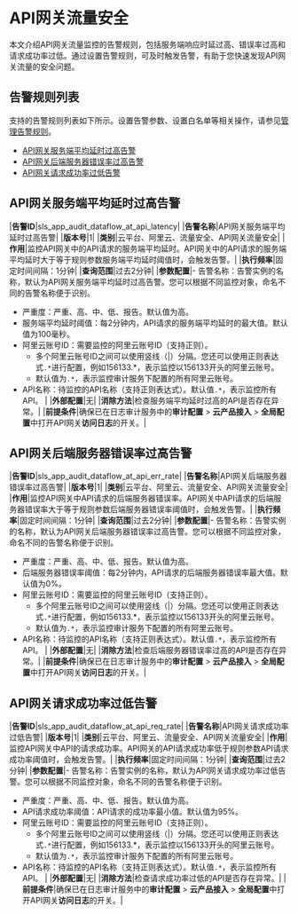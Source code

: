 # API网关流量安全

本文介绍API网关流量监控的告警规则，包括服务端响应时延过高、错误率过高和请求成功率过低。通过设置告警规则，可及时触发告警，有助于您快速发现API网关流量的安全问题。

## 告警规则列表

支持的告警规则列表如下所示。设置告警参数、设置白名单等相关操作，请参见[管理告警规则](/cn.zh-CN/应用中心（App）/日志审计服务/告警/管理告警规则.md)。

-   [API网关服务端平均延时过高告警](#section_nni_z6f_mcc)
-   [API网关后端服务器错误率过高告警](#section_e8r_vhx_16g)
-   [API网关请求成功率过低告警](#section_uvt_kqd_hqz)

## API网关服务端平均延时过高告警

|**告警ID**|sls\_app\_audit\_dataflow\_at\_api\_latency|
|**告警名称**|API网关服务端平均延时过高告警|
|**版本号**|1|
|**类别**|云平台、阿里云、流量安全、API网关流量安全|
|**作用**|监控API网关中的API请求的服务端平均延时。API网关中的API请求的服务端平均延时大于等于规则参数服务端平均延时阈值时，会触发告警。|
|**执行频率**|固定时间间隔：1分钟|
|**查询范围**|过去2分钟|
|**参数配置**|-   告警名称：告警实例的名称，默认为API网关服务端平均延时过高告警。您可以根据不同监控对象，命名不同的告警名称便于识别。
-   严重度：严重、高、中、低、报告。默认值为高。
-   服务端平均延时阈值：每2分钟内，API请求的服务端平均延时的最大值。默认值为100毫秒。
-   阿里云账号ID：需要监控的阿里云账号ID（支持正则）。
    -   多个阿里云账号ID之间可以使用竖线（\|）分隔。您还可以使用正则表达式`.*`进行配置，例如156133.\*，表示监控以156133开头的阿里云账号。
    -   默认值为`.*`，表示监控审计服务下配置的所有阿里云账号。
-   API名称：待监控的API名称（支持正则表达式）。默认值`.*`，表示监控所有API。 |
|**外部配置**|无|
|**消除方法**|检查服务端平均延时过高的API是否存在异常。|
|**前提条件**|确保已在日志审计服务中的**审计配置** \> **云产品接入** \> **全局配置**中打开API网关**访问日志**的开关。|

## API网关后端服务器错误率过高告警

|**告警ID**|sls\_app\_audit\_dataflow\_at\_api\_err\_rate|
|**告警名称**|API网关后端服务器错误率过高告警|
|**版本号**|1|
|**类别**|云平台、阿里云、流量安全、API网关流量安全|
|**作用**|监控API网关中API请求的后端服务器错误率。API网关中API请求的后端服务器错误率大于等于规则参数后端服务器错误率阈值时，会触发告警。|
|**执行频率**|固定时间间隔：1分钟|
|**查询范围**|过去2分钟|
|**参数配置**|-   告警名称：告警实例的名称，默认为API网关后端服务器错误率过高告警。您可以根据不同监控对象，命名不同的告警名称便于识别。
-   严重度：严重、高、中、低、报告。默认值为高。
-   后端服务器错误率阈值：每2分钟内，API请求的后端服务器错误率最大值。默认值为0%。
-   阿里云账号ID：需要监控的阿里云账号ID（支持正则）。
    -   多个阿里云账号ID之间可以使用竖线（\|）分隔。您还可以使用正则表达式`.*`进行配置，例如156133.\*，表示监控以156133开头的阿里云账号。
    -   默认值为`.*`，表示监控审计服务下配置的所有阿里云账号。
-   API名称：待监控的API名称（支持正则表达式）。默认值`.*`，表示监控所有API。 |
|**外部配置**|无|
|**消除方法**|检查后端服务器错误率过高的API是否存在异常。|
|**前提条件**|确保已在日志审计服务中的**审计配置** \> **云产品接入** \> **全局配置**中打开API网关**访问日志**的开关。|

## API网关请求成功率过低告警

|**告警ID**|sls\_app\_audit\_dataflow\_at\_api\_req\_rate|
|**告警名称**|API网关请求成功率过低告警|
|**版本号**|1|
|**类别**|云平台、阿里云、流量安全、API网关流量安全|
|**作用**|监控API网关中API的请求成功率。API网关的API请求成功率低于规则参数API请求成功率阈值时，会触发告警。|
|**执行频率**|固定时间间隔：1分钟|
|**查询范围**|过去2分钟|
|**参数配置**|-   告警名称：告警实例的名称，默认为API网关请求成功率过低告警。您可以根据不同监控对象，命名不同的告警名称便于识别。
-   严重度：严重、高、中、低、报告。默认值为高。
-   API请求成功率阈值：API请求的成功率最小值。默认值为95%。
-   阿里云账号ID：需要监控的阿里云账号ID（支持正则）。
    -   多个阿里云账号ID之间可以使用竖线（\|）分隔。您还可以使用正则表达式`.*`进行配置，例如156133.\*，表示监控以156133开头的阿里云账号。
    -   默认值为`.*`，表示监控审计服务下配置的所有阿里云账号。
-   API名称：待监控的API名称（支持正则表达式）。默认值`.*`，表示监控所有API。 |
|**外部配置**|无|
|**消除方法**|检查请求成功率过低的API是否存在异常。|
|**前提条件**|确保已在日志审计服务中的**审计配置** \> **云产品接入** \> **全局配置**中打开API网关**访问日志**的开关。|

